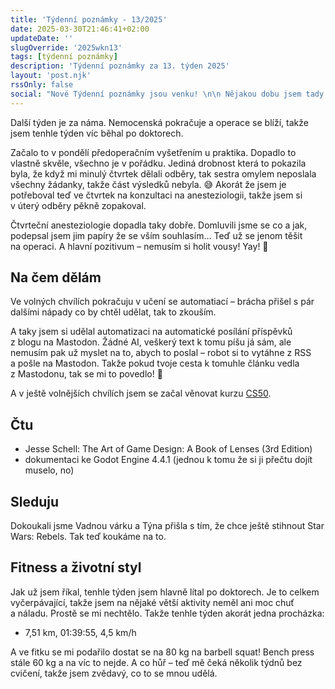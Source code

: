 ```yaml
---
title: 'Týdenní poznámky - 13/2025'
date: 2025-03-30T21:46:41+02:00
updateDate: ''
slugOverride: '2025wkn13'
tags: [týdenní poznámky]
description: 'Týdenní poznámky za 13. týden 2025'
layout: 'post.njk'
rssOnly: false
social: "Nové Týdenní poznámky jsou venku! \n\n Nějakou dobu jsem tady na ně nedával odkaz, ale to se teď změní. Jak? To se dozvíš v článku. 🙂"
---
```

Další týden je za náma. Nemocenská pokračuje a operace se blíží, takže jsem tenhle týden víc běhal po doktorech.

Začalo to v pondělí předoperačním vyšetřením u praktika. Dopadlo to vlastně skvěle, všechno je v pořádku. Jediná drobnost která to pokazila byla, že když mi minulý čtvrtek dělali odběry, tak sestra omylem neposlala všechny žádanky, takže část výsledků nebyla. 😅 Akorát že jsem je potřeboval teď ve čtvrtek na konzultaci na anesteziologii, takže jsem si v úterý odběry pěkně zopakoval.

Čtvrteční anesteziologie dopadla taky dobře. Domluvili jsme se co a jak, podepsal jsem jim papíry že se vším souhlasím… Teď už se jenom těšit na operaci. A hlavní pozitivum – nemusím si holit vousy! Yay! 🥳

## Na čem dělám

Ve volných chvílích pokračuju v učení se automatiací – brácha přišel s pár dalšími nápady co by chtěl udělat, tak to zkouším.

A taky jsem si udělal automatizaci na automatické posílání příspěvků z blogu na Mastodon. Žádné AI, veškerý text k tomu píšu já sám, ale nemusím pak už myslet na to, abych to poslal – robot si to vytáhne z RSS a pošle na Mastodon. Takže pokud tvoje cesta k tomuhle článku vedla z Mastodonu, tak se mi to povedlo! 🙂

A v ještě volnějších chvílích jsem se začal věnovat kurzu [CS50](https://pll.harvard.edu/course/cs50-introduction-computer-science). 

## Čtu

- Jesse Schell: The Art of Game Design: A Book of Lenses (3rd Edition)
- dokumentaci ke Godot Engine 4.4.1 (jednou k tomu že si ji přečtu dojít muselo, no)

## Sleduju

Dokoukali jsme Vadnou várku a Týna přišla s tím, že chce ještě stihnout Star Wars: Rebels. Tak teď koukáme na to.

## Fitness a životní styl

Jak už jsem říkal, tenhle týden jsem hlavně lítal po doktorech. Je to celkem vyčerpávající, takže jsem na nějaké větší aktivity neměl ani moc chuť a náladu. Prostě se mi nechtělo. Takže tenhle týden akorát jedna procházka:

- 7,51 km, 01:39:55, 4,5 km/h

A ve fitku se mi podařilo dostat se na 80 kg na barbell squat! Bench press stále 60 kg a na víc to nejde. A co hůř – teď mě čeká několik týdnů bez cvičení, takže jsem zvědavý, co to se mnou udělá.